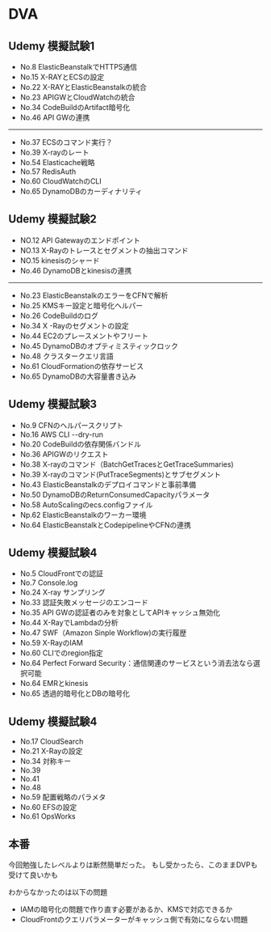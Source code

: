 # DVA
## Udemy 模擬試験1
- No.8  ElasticBeanstalkでHTTPS通信
- No.15 X-RAYとECSの設定
- No.22 X-RAYとElasticBeanstalkの統合
- No.23 APIGWとCloudWatchの統合
- No.34 CodeBuildのArtifact暗号化
- No.46 API GWの連携
---
- No.37 ECSのコマンド実行？
- No.39 X-rayのレート
- No.54  Elasticache戦略
- No.57 RedisAuth
- No.60 CloudWatchのCLI
- No.65 DynamoDBのカーディナリティ



## Udemy 模擬試験2
- NO.12 API Gatewayのエンドポイント
- NO.13 X-Rayのトレースとセグメントの抽出コマンド
- NO.15 kinesisのシャード
- No.46 DynamoDBとkinesisの連携


---
- No.23 ElasticBeanstalkのエラーをCFNで解析
- No.25 KMSキー設定と暗号化ヘルパー
- No.26 CodeBuildのログ
- No.34 X -Rayのセグメントの設定
- No.44 EC2のプレースメントやフリート
- No.45 DynamoDBのオプティミスティックロック
- No.48 クラスタークエリ言語
- No.61 CloudFormationの依存サービス
- No.65 DynamoDBの大容量書き込み

## Udemy 模擬試験3
- No.9  CFNのヘルパースクリプト
- No.16 AWS CLI --dry-run
- No.20 CodeBuildの依存関係バンドル
- No.36 APIGWのリクエスト
- No.38 X-rayのコマンド（BatchGetTracesとGetTraceSummaries)
- No.39 X-rayのコマンド(PutTraceSegments)とサブセグメント
- No.43 ElasticBeanstalkのデプロイコマンドと事前準備
- No.50 DynamoDBのReturnConsumedCapacityパラメータ
- No.58 AutoScalingのecs.configファイル
- Np.62 ElasticBeanstalkのワーカー環境
- No.64 ElasticBeanstalkとCodepipelineやCFNの連携

## Udemy 模擬試験4
- No.5  CloudFrontでの認証
- No.7  Console.log
- No.24 X-ray サンプリング  
- No.33 認証失敗メッセージのエンコード
- No.35 API GWの認証者のみを対象としてAPIキャッシュ無効化
- No.44 X-RayでLambdaの分析
- No.47 SWF（Amazon Sinple Workflow)の実行履歴
- No.59 X-RayのIAM
- No.60 CLIでのregion指定
- No.64 Perfect Forward Security：通信関連のサービスという消去法なら選択可能
- No.64 EMRとkinesis
- No.65 透過的暗号化とDBの暗号化




## Udemy 模擬試験4
- No.17 CloudSearch
- No.21 X-Rayの設定
- No.34 対称キー
- No.39
- No.41
- No.48
- No.59 配置戦略のパラメタ
- No.60 EFSの設定
- No.61 OpsWorks

## 本番
今回勉強したレベルよりは断然簡単だった。
もし受かったら、このままDVPも受けて良いかも

わからなかったのは以下の問題
- IAMの暗号化の問題で作り直す必要があるか、KMSで対応できるか
- CloudFrontのクエリパラメーターがキャッシュ側で有効にならない問題

